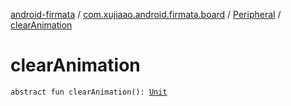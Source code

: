 [android-firmata](../../index.md) / [com.xujiaao.android.firmata.board](../index.md) / [Peripheral](index.md) / [clearAnimation](./clear-animation.md)

# clearAnimation

`abstract fun clearAnimation(): `[`Unit`](https://kotlinlang.org/api/latest/jvm/stdlib/kotlin/-unit/index.html)